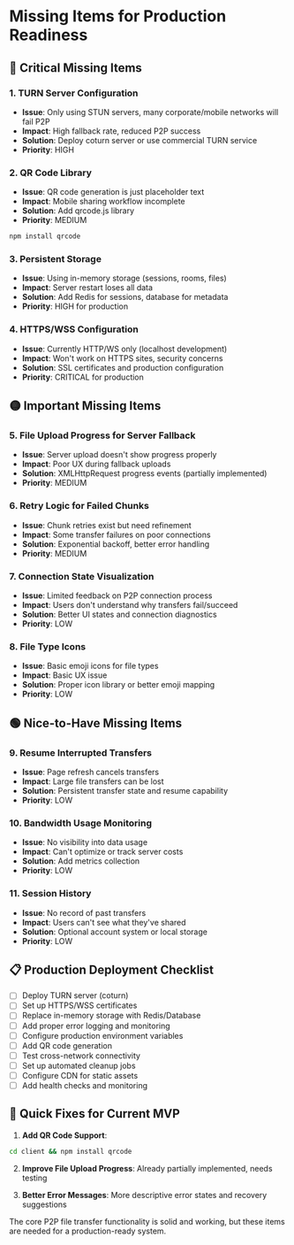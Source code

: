 # Missing Items for Production Readiness

## 🔴 Critical Missing Items

### 1. **TURN Server Configuration**
- **Issue**: Only using STUN servers, many corporate/mobile networks will fail P2P
- **Impact**: High fallback rate, reduced P2P success
- **Solution**: Deploy coturn server or use commercial TURN service
- **Priority**: HIGH

### 2. **QR Code Library**
- **Issue**: QR code generation is just placeholder text
- **Impact**: Mobile sharing workflow incomplete
- **Solution**: Add qrcode.js library
- **Priority**: MEDIUM

```bash
npm install qrcode
```

### 3. **Persistent Storage**
- **Issue**: Using in-memory storage (sessions, rooms, files)
- **Impact**: Server restart loses all data
- **Solution**: Add Redis for sessions, database for metadata
- **Priority**: HIGH for production

### 4. **HTTPS/WSS Configuration**
- **Issue**: Currently HTTP/WS only (localhost development)
- **Impact**: Won't work on HTTPS sites, security concerns
- **Solution**: SSL certificates and production configuration
- **Priority**: CRITICAL for production

## 🟡 Important Missing Items

### 5. **File Upload Progress for Server Fallback**
- **Issue**: Server upload doesn't show progress properly
- **Impact**: Poor UX during fallback uploads
- **Solution**: XMLHttpRequest progress events (partially implemented)
- **Priority**: MEDIUM

### 6. **Retry Logic for Failed Chunks**
- **Issue**: Chunk retries exist but need refinement
- **Impact**: Some transfer failures on poor connections
- **Solution**: Exponential backoff, better error handling
- **Priority**: MEDIUM

### 7. **Connection State Visualization**
- **Issue**: Limited feedback on P2P connection process
- **Impact**: Users don't understand why transfers fail/succeed
- **Solution**: Better UI states and connection diagnostics
- **Priority**: LOW

### 8. **File Type Icons**
- **Issue**: Basic emoji icons for file types
- **Impact**: Basic UX issue
- **Solution**: Proper icon library or better emoji mapping
- **Priority**: LOW

## 🟢 Nice-to-Have Missing Items

### 9. **Resume Interrupted Transfers**
- **Issue**: Page refresh cancels transfers
- **Impact**: Large file transfers can be lost
- **Solution**: Persistent transfer state and resume capability
- **Priority**: LOW

### 10. **Bandwidth Usage Monitoring**
- **Issue**: No visibility into data usage
- **Impact**: Can't optimize or track server costs
- **Solution**: Add metrics collection
- **Priority**: LOW

### 11. **Session History**
- **Issue**: No record of past transfers
- **Impact**: Users can't see what they've shared
- **Solution**: Optional account system or local storage
- **Priority**: LOW

## 📋 Production Deployment Checklist

- [ ] Deploy TURN server (coturn)
- [ ] Set up HTTPS/WSS certificates
- [ ] Replace in-memory storage with Redis/Database
- [ ] Add proper error logging and monitoring
- [ ] Configure production environment variables
- [ ] Add QR code generation
- [ ] Test cross-network connectivity
- [ ] Set up automated cleanup jobs
- [ ] Configure CDN for static assets
- [ ] Add health checks and monitoring

## 🔧 Quick Fixes for Current MVP

1. **Add QR Code Support**:
```bash
cd client && npm install qrcode
```

2. **Improve File Upload Progress**:
Already partially implemented, needs testing

3. **Better Error Messages**:
More descriptive error states and recovery suggestions

The core P2P file transfer functionality is solid and working, but these items are needed for a production-ready system.